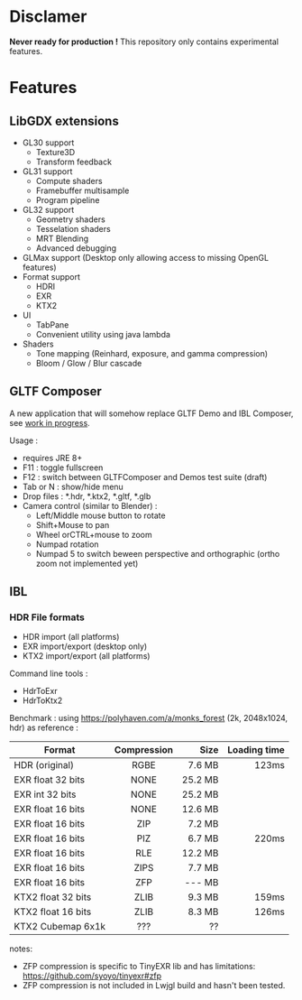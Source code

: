 
# Disclamer

**Never ready for production !** This repository only contains experimental features.

# Features

## LibGDX extensions

* GL30 support
	* Texture3D
	* Transform feedback
* GL31 support
	* Compute shaders
	* Framebuffer multisample
	* Program pipeline
* GL32 support
	* Geometry shaders
	* Tesselation shaders
	* MRT Blending
	* Advanced debugging
* GLMax support (Desktop only allowing access to missing OpenGL features)
* Format support
	* HDRI
	* EXR
	* KTX2
* UI
	* TabPane
	* Convenient utility using java lambda
* Shaders
	* Tone mapping (Reinhard, exposure, and gamma compression)
	* Bloom / Glow / Blur cascade

## GLTF Composer

A new application that will somehow replace GLTF Demo and IBL Composer, see [work in progress](TODO.md).

Usage :

* requires JRE 8+
* F11 : toggle fullscreen
* F12 : switch between GLTFComposer and Demos test suite (draft)
* Tab or N : show/hide menu
* Drop files : *.hdr, *.ktx2, *.gltf, *.glb
* Camera control (similar to Blender) :
	* Left/Middle mouse button to rotate
	* Shift+Mouse to pan
	* Wheel orCTRL+mouse to zoom
	* Numpad rotation
	* Numpad 5 to switch beween perspective and orthographic (ortho zoom not implemented yet)


## IBL

### HDR File formats

* HDR import (all platforms)
* EXR import/export (desktop only)
* KTX2 import/export (all platforms)

Command line tools :
* HdrToExr
* HdrToKtx2

Benchmark : using https://polyhaven.com/a/monks_forest (2k, 2048x1024, hdr) as reference : 

| **Format** | **Compression** | **Size** | **Loading time** |
|-----------------------|:---------:|----------:|-------------:|
| HDR (original) 		| RGBE 		|  7.6 MB 	| 123ms |
| EXR float 32 bits		| NONE		| 25.2 MB 	| |
| EXR int 32 bits		| NONE 		| 25.2 MB 	| |
| EXR float 16 bits		| NONE 		| 12.6 MB 	| |
| EXR float 16 bits		| ZIP 		|  7.2 MB 	| |
| EXR float 16 bits		| PIZ 		|  6.7 MB 	| 220ms |
| EXR float 16 bits		| RLE 		| 12.2 MB 	| |
| EXR float 16 bits		| ZIPS 		|  7.7 MB 	| |
| EXR float 16 bits		| ZFP 		|  --- MB 	| |
| KTX2 float 32 bits 	| ZLIB		|  9.3 MB 	| 159ms |
| KTX2 float 16 bits 	| ZLIB		|  8.3 MB 	| 126ms |
| KTX2 Cubemap 6x1k 	|  ???		| ?? 		| |


notes:
* ZFP compression is specific to TinyEXR lib and has limitations: https://github.com/syoyo/tinyexr#zfp
* ZFP compression is not included in Lwjgl build and hasn't been tested.

